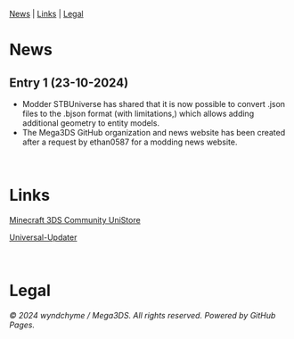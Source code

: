 [News](#news) | [Links](#links) | [Legal](#legal)

# News

## Entry 1 (23-10-2024)
- Modder STBUniverse has shared that it is now possible to convert .json files to the .bjson format (with limitations,) which allows adding additional geometry to entity models. 
- The Mega3DS GitHub organization and news website has been created after a request by ethan0587 for a modding news website.

<br>

# Links

[Minecraft 3DS Community UniStore](https://github.com/Minecraft-3DS-Community/Minecraft-3ds-unistore)

[Universal-Updater](https://universal-team.net/projects/universal-updater)

<br>

# Legal

_© 2024 wyndchyme / Mega3DS. All rights reserved. Powered by GitHub Pages._

